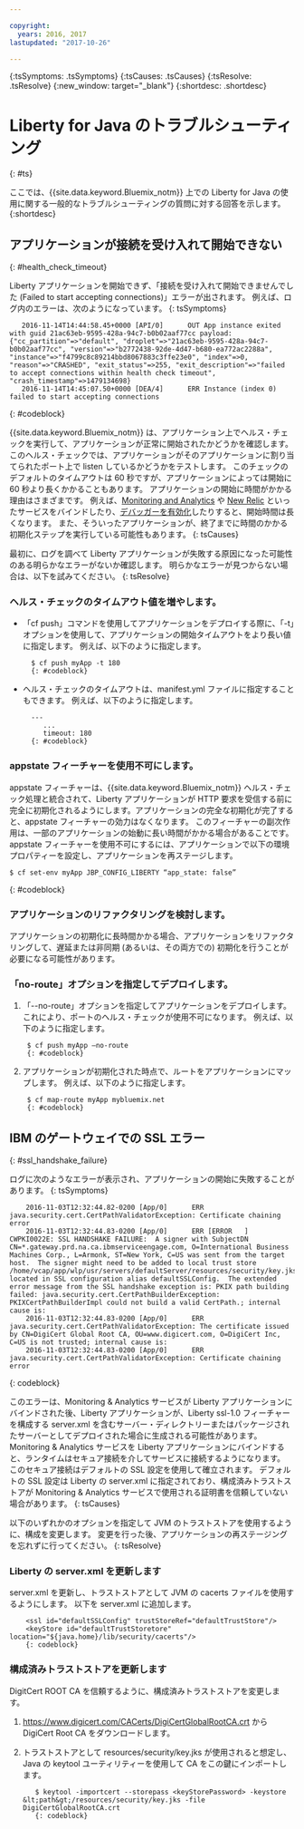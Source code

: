 ```yaml
---

copyright:
  years: 2016, 2017
lastupdated: "2017-10-26"

---
```


{:tsSymptoms: .tsSymptoms}
{:tsCauses: .tsCauses}
{:tsResolve: .tsResolve}
{:new_window: target="_blank"}
{:shortdesc: .shortdesc}

# Liberty for Java のトラブルシューティング
{: #ts}


ここでは、{{site.data.keyword.Bluemix_notm}} 上での Liberty for Java の使用に関する一般的なトラブルシューティングの質問に対する回答を示します。
{:shortdesc}

## アプリケーションが接続を受け入れて開始できない
{: #health_check_timeout}


Liberty アプリケーションを開始できず、「接続を受け入れて開始できませんでした (Failed to start accepting connections)」エラーが出されます。 例えば、ログ内のエラーは、次のようになっています。
{: tsSymptoms}

```
   2016-11-14T14:44:58.45+0000 [API/0]      OUT App instance exited with guid 21ac63eb-9595-428a-94c7-b0b02aaf77cc payload: {"cc_partition"=>"default", "droplet"=>"21ac63eb-9595-428a-94c7-b0b02aaf77cc", "version"=>"b2772438-92de-4d47-b680-ea772ac2288a", "instance"=>"f4799c8c89214bbd8067883c3ffe23e0", "index"=>0, "reason"=>"CRASHED", "exit_status"=>255, "exit_description"=>"failed to accept connections within health check timeout", "crash_timestamp"=>1479134698}
   2016-11-14T14:45:07.50+0000 [DEA/4]      ERR Instance (index 0) failed to start accepting connections
```
{: #codeblock}

{{site.data.keyword.Bluemix_notm}} は、アプリケーション上でヘルス・チェックを実行して、アプリケーションが正常に開始されたかどうかを確認します。このヘルス・チェックでは、アプリケーションがそのアプリケーションに割り当てられたポート上で listen しているかどうかをテストします。 このチェックのデフォルトのタイムアウトは 60 秒ですが、アプリケーションによっては開始に 60 秒より長くかかることもあります。  アプリケーションの開始に時間がかかる理由はさまざまです。 例えば、[Monitoring and Analytics](/docs/services/monana/index.html#gettingstartedtemplate) や [New Relic](/docs/runtimes/liberty/monitoring/newRelic.html) といったサービスをバインドしたり、[デバッガーを有効化](/docs/manageapps/app_mng.html#debug)したりすると、開始時間は長くなります。 また、そういったアプリケーションが、終了までに時間のかかる初期化ステップを実行している可能性もあります。
{: tsCauses}

最初に、ログを調べて Liberty アプリケーションが失敗する原因になった可能性のある明らかなエラーがないか確認します。 明らかなエラーが見つからない場合は、以下を試みてください。
{: tsResolve}

### **ヘルス・チェックのタイムアウト値を増やします。**

* 「cf push」コマンドを使用してアプリケーションをデプロイする際に、「-t」オプションを使用して、アプリケーションの開始タイムアウトをより長い値に指定します。 例えば、以下のように指定します。

        $ cf push myApp -t 180
        {: #codeblock}

* ヘルス・チェックのタイムアウトは、manifest.yml ファイルに指定することもできます。 例えば、以下のように指定します。

        ---
           ...
           timeout: 180
        {: #codeblock}

### **appstate フィーチャーを使用不可にします。**

appstate フィーチャーは、{{site.data.keyword.Bluemix_notm}} ヘルス・チェック処理と統合されて、Liberty アプリケーションが HTTP 要求を受信する前に完全に初期化されるようにします。アプリケーションの完全な初期化が完了すると、appstate フィーチャーの効力はなくなります。  このフィーチャーの副次作用は、一部のアプリケーションの始動に長い時間がかかる場合があることです。 appstate フィーチャーを使用不可にするには、アプリケーションで以下の環境プロパティーを設定し、アプリケーションを再ステージします。

```
$ cf set-env myApp JBP_CONFIG_LIBERTY “app_state: false”
```
{: #codeblock}

### **アプリケーションのリファクタリングを検討します。**

アプリケーションの初期化に長時間かかる場合、アプリケーションをリファクタリングして、遅延または非同期 (あるいは、その両方での) 初期化を行うことが必要になる可能性があります。

### **「no-route」オプションを指定してデプロイします。**

1. 「--no-route」オプションを指定してアプリケーションをデプロイします。 これにより、ポートのヘルス・チェックが使用不可になります。 例えば、以下のように指定します。

        $ cf push myApp –no-route
        {: #codeblock}

2. アプリケーションが初期化された時点で、ルートをアプリケーションにマップします。 例えば、以下のように指定します。

        $ cf map-route myApp mybluemix.net
        {: #codeblock}

## IBM のゲートウェイでの SSL エラー
{: #ssl_handshake_failure}


ログに次のようなエラーが表示され、アプリケーションの開始に失敗することがあります。
{: tsSymptoms}

```
    2016-11-03T12:32:44.82-0200 [App/0]      ERR java.security.cert.CertPathValidatorException: Certificate chaining error
    2016-11-03T12:32:44.83-0200 [App/0]      ERR [ERROR   ] CWPKI0022E: SSL HANDSHAKE FAILURE:  A signer with SubjectDN CN=*.gateway.prd.na.ca.ibmserviceengage.com, O=International Business Machines Corp., L=Armonk, ST=New York, C=US was sent from the target host.  The signer might need to be added to local trust store /home/vcap/app/wlp/usr/servers/defaultServer/resources/security/key.jks, located in SSL configuration alias defaultSSLConfig.  The extended error message from the SSL handshake exception is: PKIX path building failed: java.security.cert.CertPathBuilderException: PKIXCertPathBuilderImpl could not build a valid CertPath.; internal cause is:
    2016-11-03T12:32:44.83-0200 [App/0]      ERR java.security.cert.CertPathValidatorException: The certificate issued by CN=DigiCert Global Root CA, OU=www.digicert.com, O=DigiCert Inc, C=US is not trusted; internal cause is:
    2016-11-03T12:32:44.83-0200 [App/0]      ERR java.security.cert.CertPathValidatorException: Certificate chaining error
```
{: codeblock}

このエラーは、Monitoring & Analytics サービスが Liberty アプリケーションにバインドされた後、Liberty アプリケーションが、Liberty ssl-1.0 フィーチャーを構成する server.xml を含むサーバー・ディレクトリーまたはパッケージされたサーバーとしてデプロイされた場合に生成される可能性があります。 Monitoring & Analytics サービスを Liberty アプリケーションにバインドすると、ランタイムはセキュア接続を介してサービスに接続するようになります。 このセキュア接続はデフォルトの SSL 設定を使用して確立されます。 デフォルトの SSL 設定は Liberty の server.xml に指定されており、構成済みトラストストアが Monitoring & Analytics サービスで使用される証明書を信頼していない場合があります。
{: tsCauses}

以下のいずれかのオプションを指定して JVM のトラストストアを使用するように、構成を変更します。  変更を行った後、アプリケーションの再ステージングを忘れずに行ってください。
{: tsResolve}

### Liberty の server.xml を更新します

server.xml を更新し、トラストストアとして JVM の cacerts ファイルを使用するようにします。 以下を server.xml に追加します。

        <ssl id="defaultSSLConfig" trustStoreRef="defaultTrustStore"/>
        <keyStore id="defaultTrustStoretore" location="${java.home}/lib/security/cacerts"/>
        {: codeblock}

### 構成済みトラストストアを更新します

DigitCert ROOT CA を信頼するように、構成済みトラストストアを変更します。
  1. https://www.digicert.com/CACerts/DigiCertGlobalRootCA.crt から DigiCert Root CA をダウンロードします。
  2. トラストストアとして resources/security/key.jks が使用されると想定し、Java の keytool ユーティリティーを使用して CA をこの鍵にインポートします。

            $ keytool -importcert --storepass <keyStorePassword> -keystore &lt;path&gt;/resources/security/key.jks -file DigiCertGlobalRootCA.crt
            {: codeblock}
